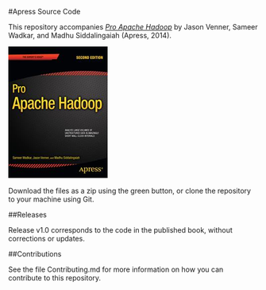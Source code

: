 #Apress Source Code

This repository accompanies [*Pro Apache Hadoop*](http://www.apress.com/9781430248637) by Jason Venner, Sameer Wadkar, and Madhu Siddalingaiah (Apress, 2014).

![Cover image](9781430248637.jpg)

Download the files as a zip using the green button, or clone the repository to your machine using Git.

##Releases

Release v1.0 corresponds to the code in the published book, without corrections or updates.

##Contributions

See the file Contributing.md for more information on how you can contribute to this repository.
